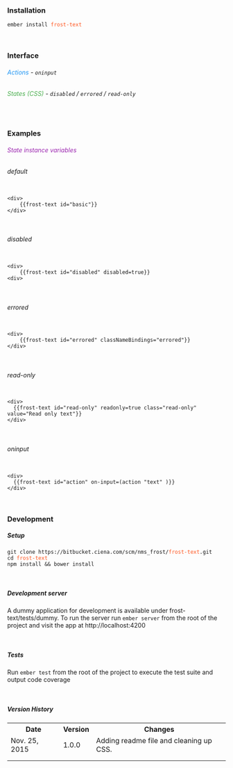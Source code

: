 ### Installation
<pre><code>ember install <font color='#FF5722'>frost-text</font></code></pre>

<br>

### Interface
###### <font color='#2196f3'>Actions</font> - `oninput`
###### <font color='#4CAF50'>States (CSS)</font> - `disabled` / `errored` / `read-only`


<br>

### Examples
###### <font color='#9C27B0'>State instance variables</font>

###### default
<pre><code>
&lt;div&gt;
	{{frost-text id="basic"}}
&lt;/div&gt;
</code></pre>

<br>

###### disabled
<pre><code>
&lt;div&gt;
	{{frost-text id="disabled" disabled=true}}
&lt;div&gt;
</code></pre>

<br>

###### errored
<pre><code>
&lt;div&gt;
	{{frost-text id="errored" classNameBindings="errored"}}
&lt;/div&gt;
</code></pre>

<br>

###### read-only
<pre><code>
&lt;div&gt;
  {{frost-text id="read-only" readonly=true class="read-only" value="Read only text"}}
&lt;/div&gt;
</code></pre>

<br>

###### oninput
<pre><code>
&lt;div&gt;
  {{frost-text id="action" on-input=(action "text" )}}
&lt;/div&gt;
</code></pre>

<br>

### Development

##### Setup
<pre><code>git clone https://bitbucket.ciena.com/scm/nms_frost/<font color='#FF5722'>frost-text</font>.git
cd <font color='#FF5722'>frost-text</font>
npm install && bower install
</code></pre>

<br>

##### Development server
A dummy application for development is available under frost-text/tests/dummy.
To run the server run `ember server` from the root of the project and visit the app at http://localhost:4200

<br>

##### Tests
Run `ember test` from the root of the project to execute the test suite and output code coverage

<br>

##### Version History
<table style="width:100%">
	<tr>
    <th>Date</th>
    <th>Version</th>
    <th>Changes</th>
  </tr>
	<tr>
    <td>Nov. 25, 2015</td>
    <td>1.0.0</td>		
    <td>Adding readme file and cleaning up CSS.</td>
  </tr>
  <tr>
    <td></td>
    <td></td>		
    <td></td>
  </tr>
  <tr>
    <td></td>
    <td></td>		
    <td></td>
  </tr>
</table>
